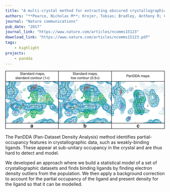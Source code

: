 ```yaml
---
title: "A multi-crystal method for extracting obscured crystallographic states from conventionally uninterpretable electron density"
authors: "**Pearce, Nicholas M**; Krojer, Tobias; Bradley, Anthony R; Collins, Patrick; Nowak, Radosław P; Talon, Romain; Marsden, Brian D; Kelm, Sebastian; Shi, Jiye; Deane, Charlotte M; "
journal: "Nature communications"
pub_date: "2017"
journal_link: "https://www.nature.com/articles/ncomms15123"
download_link: "https://www.nature.com/articles/ncomms15123.pdf"
tags: 
    - highlight
projects:
    - pandda
---
```


<img class="float-end img-float-end img-30" src="/static/img/publications/2017_Pearce_a.jpg">

The PanDDA (Pan-Dataset Density Analysis) method identifies partial-occupancy features in crystallographic data, such as weakly-binding ligands. These appear at sub-unitary occupancy in the crystal and are thus hard to detect and model. 

We developed an approach where we build a statistical model of a set of crystallographic datasets and finds binding ligands by finding electron density outliers from the population. We then apply a background correction to account for the partial occupancy of the ligand and present density for the ligand so that it can be modelled.
